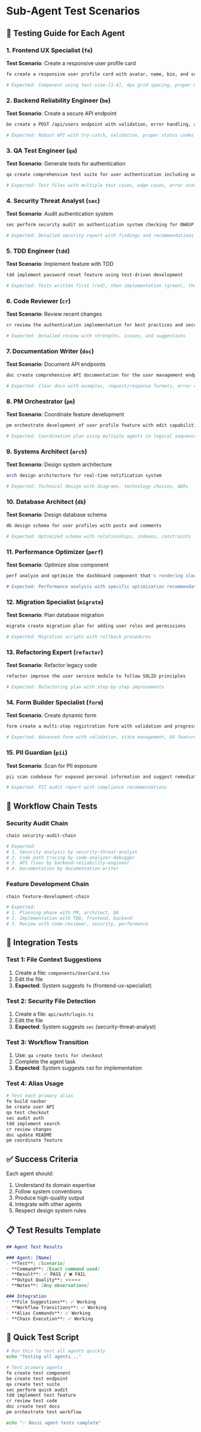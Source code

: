 # Sub-Agent Test Scenarios

## 🧪 Testing Guide for Each Agent

### 1. Frontend UX Specialist (`fe`)
**Test Scenario**: Create a responsive user profile card
```bash
fe create a responsive user profile card with avatar, name, bio, and social links following our design system

# Expected: Component using text-size-[1-4], 4px grid spacing, proper mobile sizing
```

### 2. Backend Reliability Engineer (`be`)
**Test Scenario**: Create a secure API endpoint
```bash
be create a POST /api/users endpoint with validation, error handling, and rate limiting

# Expected: Robust API with try-catch, validation, proper status codes
```

### 3. QA Test Engineer (`qa`)
**Test Scenario**: Generate tests for authentication
```bash
qa create comprehensive test suite for user authentication including unit, integration, and e2e tests

# Expected: Test files with multiple test cases, edge cases, error scenarios
```

### 4. Security Threat Analyst (`sec`)
**Test Scenario**: Audit authentication system
```bash
sec perform security audit on authentication system checking for OWASP vulnerabilities

# Expected: Detailed security report with findings and recommendations
```

### 5. TDD Engineer (`tdd`)
**Test Scenario**: Implement feature with TDD
```bash
tdd implement password reset feature using test-driven development

# Expected: Tests written first (red), then implementation (green), then refactor
```

### 6. Code Reviewer (`cr`)
**Test Scenario**: Review recent changes
```bash
cr review the authentication implementation for best practices and security

# Expected: Detailed review with strengths, issues, and suggestions
```

### 7. Documentation Writer (`doc`)
**Test Scenario**: Document API endpoints
```bash
doc create comprehensive API documentation for the user management endpoints

# Expected: Clear docs with examples, request/response formats, error codes
```

### 8. PM Orchestrator (`pm`)
**Test Scenario**: Coordinate feature development
```bash
pm orchestrate development of user profile feature with edit capabilities

# Expected: Coordination plan using multiple agents in logical sequence
```

### 9. Systems Architect (`arch`)
**Test Scenario**: Design system architecture
```bash
arch design architecture for real-time notification system

# Expected: Technical design with diagrams, technology choices, ADRs
```

### 10. Database Architect (`db`)
**Test Scenario**: Design database schema
```bash
db design schema for user profiles with posts and comments

# Expected: Optimized schema with relationships, indexes, constraints
```

### 11. Performance Optimizer (`perf`)
**Test Scenario**: Optimize slow component
```bash
perf analyze and optimize the dashboard component that's rendering slowly

# Expected: Performance analysis with specific optimization recommendations
```

### 12. Migration Specialist (`migrate`)
**Test Scenario**: Plan database migration
```bash
migrate create migration plan for adding user roles and permissions

# Expected: Migration scripts with rollback procedures
```

### 13. Refactoring Expert (`refactor`)
**Test Scenario**: Refactor legacy code
```bash
refactor improve the user service module to follow SOLID principles

# Expected: Refactoring plan with step-by-step improvements
```

### 14. Form Builder Specialist (`form`)
**Test Scenario**: Create dynamic form
```bash
form create a multi-step registration form with validation and progress tracking

# Expected: Advanced form with validation, state management, UX features
```

### 15. PII Guardian (`pii`)
**Test Scenario**: Scan for PII exposure
```bash
pii scan codebase for exposed personal information and suggest remediation

# Expected: PII audit report with compliance recommendations
```

## 🔄 Workflow Chain Tests

### Security Audit Chain
```bash
chain security-audit-chain

# Expected: 
# 1. Security analysis by security-threat-analyst
# 2. Code path tracing by code-analyzer-debugger
# 3. API fixes by backend-reliability-engineer
# 4. Documentation by documentation-writer
```

### Feature Development Chain
```bash
chain feature-development-chain

# Expected:
# 1. Planning phase with PM, architect, QA
# 2. Implementation with TDD, frontend, backend
# 3. Review with code-reviewer, security, performance
```

## 🎯 Integration Tests

### Test 1: File Context Suggestions
1. Create a file: `components/UserCard.tsx`
2. Edit the file
3. **Expected**: System suggests `fe` (frontend-ux-specialist)

### Test 2: Security File Detection
1. Create a file: `api/auth/login.ts`
2. Edit the file
3. **Expected**: System suggests `sec` (security-threat-analyst)

### Test 3: Workflow Transition
1. Use: `qa create tests for checkout`
2. Complete the agent task
3. **Expected**: System suggests `tdd` for implementation

### Test 4: Alias Usage
```bash
# Test each primary alias
fe build navbar
be create user API
qa test checkout
sec audit auth
tdd implement search
cr review changes
doc update README
pm coordinate feature
```

## ✅ Success Criteria

Each agent should:
1. Understand its domain expertise
2. Follow system conventions
3. Produce high-quality output
4. Integrate with other agents
5. Respect design system rules

## 📋 Test Results Template

```markdown
## Agent Test Results

### Agent: [Name]
- **Test**: [Scenario]
- **Command**: [Exact command used]
- **Result**: ✅ PASS / ❌ FAIL
- **Output Quality**: ⭐⭐⭐⭐⭐
- **Notes**: [Any observations]

### Integration
- **File Suggestions**: ✅ Working
- **Workflow Transitions**: ✅ Working
- **Alias Commands**: ✅ Working
- **Chain Execution**: ✅ Working
```

## 🚀 Quick Test Script

```bash
# Run this to test all agents quickly
echo "Testing all agents..."

# Test primary agents
fe create test component
be create test endpoint
qa create test suite
sec perform quick audit
tdd implement test feature
cr review test code
doc create test docs
pm orchestrate test workflow

echo "✅ Basic agent tests complete"
```
